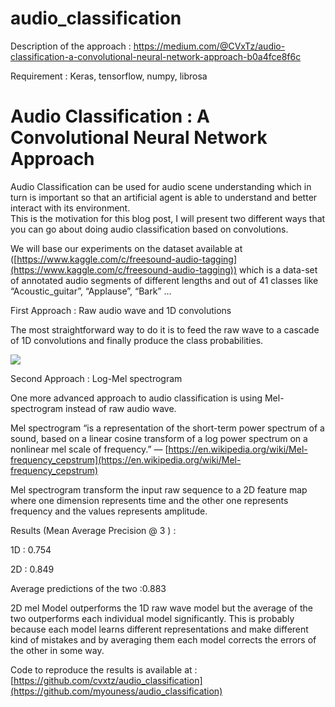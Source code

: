 # audio_classification


Description of the approach : https://medium.com/@CVxTz/audio-classification-a-convolutional-neural-network-approach-b0a4fce8f6c

Requirement : Keras, tensorflow, numpy, librosa


# Audio Classification : A Convolutional Neural Network Approach

Audio Classification can be used for audio scene understanding which in turn is
important so that an artificial agent is able to understand and better interact
with its environment.<br> This is the motivation for this blog post, I will
present two different ways that you can go about doing audio classification
based on convolutions.

We will base our experiments on the dataset available at
([https://www.kaggle.com/c/freesound-audio-tagging](https://www.kaggle.com/c/freesound-audio-tagging))
which is a data-set of annotated audio segments of different lengths and out of
41 classes like “Acoustic_guitar”, “Applause”, “Bark” …

First Approach : Raw audio wave and 1D convolutions

The most straightforward way to do it is to feed the raw wave to a cascade of 1D
convolutions and finally produce the class probabilities.

![](https://cdn-images-1.medium.com/max/800/1*FPy_p68HZLvO8JhUT2_sOA.png)

Second Approach : Log-Mel spectrogram

One more advanced approach to audio classification is using Mel-spectrogram
instead of raw audio wave.

Mel spectrogram “is a representation of the short-term power spectrum of a
sound, based on a linear cosine transform of a log power spectrum on a nonlinear
mel scale of frequency.” —
[https://en.wikipedia.org/wiki/Mel-frequency_cepstrum](https://en.wikipedia.org/wiki/Mel-frequency_cepstrum)

Mel spectrogram transform the input raw sequence to a 2D feature map where one
dimension represents time and the other one represents frequency and the values
represents amplitude.

Results (Mean Average Precision @ 3 ) :

1D : 0.754

2D : 0.849

Average predictions of the two :0.883

2D mel Model outperforms the 1D raw wave model but the average of the two
outperforms each individual model significantly. This is probably because each
model learns different representations and make different kind of mistakes and
by averaging them each model corrects the errors of the other in some way.

Code to reproduce the results is available at :
[https://github.com/cvxtz/audio_classification](https://github.com/myouness/audio_classification)

